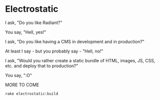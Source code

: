 # Electrostatic

I ask, "Do you like Radiant?"

You say, "Hell, yes!"

I ask, "Do you like having a CMS in development and in production?"

At least I say - but you probably say - "Hell, no!"

I ask, "Would you rather create a static bundle of HTML, images, JS, CSS, etc. and deploy that to production?"

You say, ":O"

MORE TO COME

    rake electrostatic:build